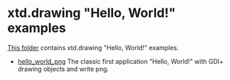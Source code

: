 # xtd.drawing "Hello, World!" examples

[This folder](.) contains xtd.drawing "Hello, World!" examples.

* [hello_world_png](hello_world_png/README.md) The classic first application "Hello, World!" with GDI+ drawing objects and write png.
